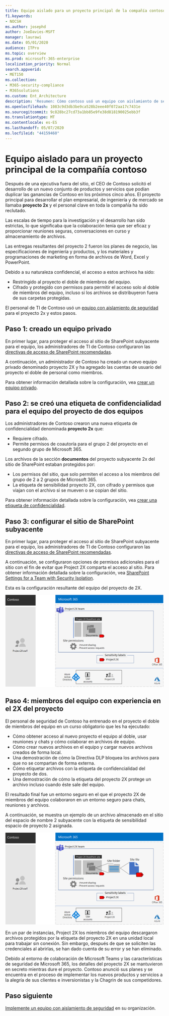 ```yaml
---
title: Equipo aislado para un proyecto principal de la compañía contoso
f1.keywords:
- NOCSH
ms.author: josephd
author: JoeDavies-MSFT
manager: laurawi
ms.date: 05/01/2020
audience: ITPro
ms.topic: overview
ms.prod: microsoft-365-enterprise
localization_priority: Normal
search.appverid:
- MET150
ms.collection:
- M365-security-compliance
- M365solutions
ms.custom: Ent_Architecture
description: 'Resumen: Cómo contoso usó un equipo con aislamiento de seguridad para un proyecto de secreto principal para desarrollar un nuevo conjunto de productos y servicios.'
ms.openlocfilehash: 1083c9d3db3be9ca528b2eee40f072aa17c7431e
ms.sourcegitcommit: 9c828bc27cd73a1bb85e9fe38d818190025ebb3f
ms.translationtype: MT
ms.contentlocale: es-ES
ms.lasthandoff: 05/07/2020
ms.locfileid: "44159460"
---
```

# <a name="isolated-team-for-a-top-secret-project-of-the-contoso-corporation"></a>Equipo aislado para un proyecto principal de la compañía contoso

Después de una ejecutiva fuera del sitio, el CEO de Contoso solicitó el desarrollo de un nuevo conjunto de productos y servicios que podían duplicar las ganancias de Contoso en los próximos cinco años. El proyecto principal para desarrollar el plan empresarial, de ingeniería y de mercado se llamaba **proyecto 2x** y el personal clave en toda la compañía ha sido reclutado. 

Las escalas de tiempo para la investigación y el desarrollo han sido estrictas, lo que significaba que la colaboración tenía que ser eficaz y proporcionar reuniones seguras, conversaciones en curso y almacenamiento de archivos.

Las entregas resultantes del proyecto 2 fueron los planes de negocio, las especificaciones de ingeniería y productos, y los materiales y programaciones de marketing en forma de archivos de Word, Excel y PowerPoint. 

Debido a su naturaleza confidencial, el acceso a estos archivos ha sido:

- Restringido al proyecto el doble de miembros del equipo.
- Cifrado y protegido con permisos para permitir el acceso solo al doble de miembros del equipo, incluso si los archivos se distribuyeron fuera de sus carpetas protegidas.

El personal de TI de Contoso usó un [equipo con aislamiento de seguridad](secure-teams-security-isolation.md) para el proyecto 2x y estos pasos.

## <a name="step-1-created-a-private-team"></a>Paso 1: creado un equipo privado

En primer lugar, para proteger el acceso al sitio de SharePoint subyacente para el equipo, los administradores de TI de Contoso configuraron las [directivas de acceso de SharePoint recomendadas](../enterprise/sharepoint-file-access-policies.md).

A continuación, un administrador de Contoso ha creado un nuevo equipo privado denominado proyecto 2X y ha agregado las cuentas de usuario del proyecto el doble de personal como miembros.

Para obtener información detallada sobre la configuración, vea [crear un equipo privado](secure-teams-security-isolation.md#create-a-private-team).

## <a name="step-2-created-a-sensitivity-label-for-the-project-2x-team"></a>Paso 2: se creó una etiqueta de confidencialidad para el equipo del proyecto de dos equipos

Los administradores de Contoso crearon una nueva etiqueta de confidencialidad denominada **proyecto 2x** que:

- Requiere cifrado.
- Permite permisos de coautoría para el grupo 2 del proyecto en el segundo grupo de Microsoft 365.

Los archivos de la sección **documentos** del proyecto subyacente 2x del sitio de SharePoint estaban protegidos por:

- Los permisos del sitio, que solo permiten el acceso a los miembros del grupo de 2 a 2 grupos de Microsoft 365.
- La etiqueta de sensibilidad proyecto 2X, con cifrado y permisos que viajan con el archivo si se mueven o se copian del sitio.

Para obtener información detallada sobre la configuración, vea [crear una etiqueta de confidencialidad](secure-teams-security-isolation.md#create-a-sensitivity-label).

## <a name="step-3-configured-the-underlying-sharepoint-site"></a>Paso 3: configurar el sitio de SharePoint subyacente

En primer lugar, para proteger el acceso al sitio de SharePoint subyacente para el equipo, los administradores de TI de Contoso configuraron las [directivas de acceso de SharePoint recomendadas](../enterprise/sharepoint-file-access-policies.md).

A continuación, se configuraron opciones de permisos adicionales para el sitio con el fin de evitar que Project 2X comparta el acceso al sitio. Para obtener información detallada sobre la configuración, vea [SharePoint Settings for a Team with Security Isolation](secure-teams-security-isolation.md#sharepoint-settings).

Esta es la configuración resultante del equipo del proyecto de 2X.

![La configuración resultante del equipo del proyecto de 2X](../media/contoso-team-for-top-secret-project/contoso-team-for-top-secret-project.png)

 ## <a name="step-4-trained-project-2x-team-members"></a>Paso 4: miembros del equipo con experiencia en el 2X del proyecto

El personal de seguridad de Contoso ha entrenado en el proyecto el doble de miembros del equipo en un curso obligatorio que les ha ejecutado:

- Cómo obtener acceso al nuevo proyecto el equipo al doble, usar reuniones y chats y cómo colaborar en archivos de equipo.
- Cómo crear nuevos archivos en el equipo y cargar nuevos archivos creados de forma local.
- Una demostración de cómo la Directiva DLP bloquea los archivos para que no se compartan de forma externa.
- Cómo etiquetar archivos con la etiqueta de confidencialidad del proyecto de dos.
- Una demostración de cómo la etiqueta del proyecto 2X protege un archivo incluso cuando éste sale del equipo.

El resultado final fue un entorno seguro en el que el proyecto 2X de miembros del equipo colaboraron en un entorno seguro para chats, reuniones y archivos.

A continuación, se muestra un ejemplo de un archivo almacenado en el sitio del espacio de nombre 2 subyacente con la etiqueta de sensibilidad espacio de proyecto 2 asignada.

![Un ejemplo de un archivo almacenado en el sitio del proyecto 2X subyacente](../media/contoso-team-for-top-secret-project/contoso-team-for-top-secret-project-example.png)

En un par de instancias, Project 2X los miembros del equipo descargaron archivos protegidos por la etiqueta del proyecto 2X en una unidad local para trabajar sin conexión. Sin embargo, después de que se soliciten las credenciales al abrirlas, se han dado cuenta de su error y se han eliminado.

Debido al entorno de colaboración de Microsoft Teams y las características de seguridad de Microsoft 365, los detalles del proyecto 2X se mantuvieron en secreto mientras dure el proyecto. Contoso anunció sus planes y se encuentra en el proceso de implementar los nuevos productos y servicios a la alegría de sus clientes e inversionistas y la Chagrin de sus competidores.

## <a name="next-step"></a>Paso siguiente

[Implemente un equipo con aislamiento de seguridad](secure-teams-security-isolation.md) en su organización.

